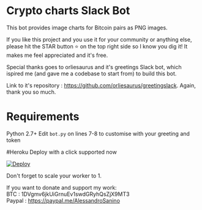 # Crypto charts Slack Bot
This bot provides image charts for Bitcoin pairs as PNG images.

If you like this project and you use it for your community or anything else, please hit the STAR button ⭐️ on the top right side so I know you dig it! It makes me feel appreciated and it's free.

Special thanks goes to orliesaurus and it's greetings Slack bot, which ispired me (and gave me a codebase to start from) to build this bot.

Link to it's repository : https://github.com/orliesaurus/greetingslack. Again, thank you so much.

# Requirements
Python 2.7+
Edit `bot.py` on lines 7-8 to customise with your greeting and token

#Heroku
Deploy with a click supported now

[![Deploy](https://www.herokucdn.com/deploy/button.png)](https://heroku.com/deploy)

Don't forget to scale your worker to 1.

If you want to donate and support my work:<br>
BTC : 1DVgmv6jkUiGrnuEv1swdGRyhQsZjX9MT3<br>
Paypal : https://paypal.me/AlessandroSanino
